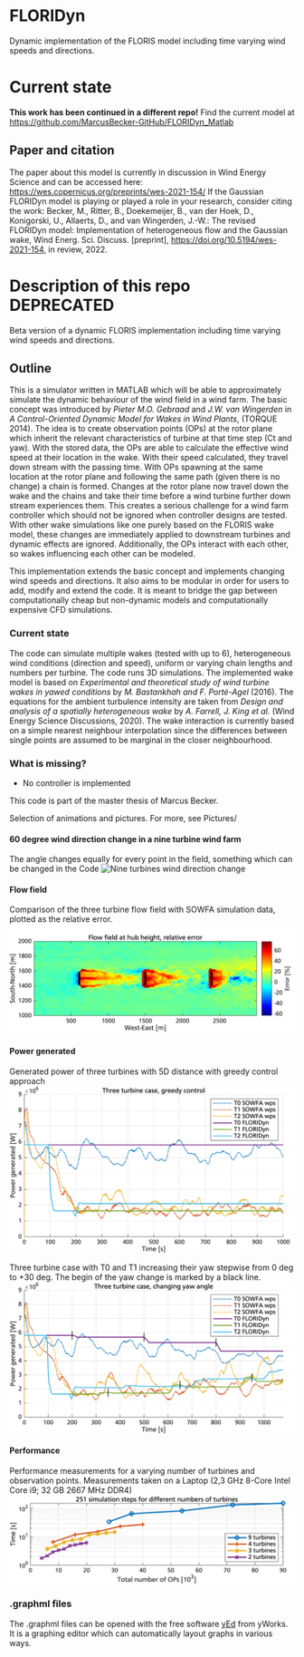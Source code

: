 # FLORIDyn
Dynamic implementation of the FLORIS model including time varying wind speeds and directions.

# Current state
**This work has been continued in a different repo!**
Find the current model at https://github.com/MarcusBecker-GitHub/FLORIDyn_Matlab

## Paper and citation
The paper about this model is currently in discussion in Wind Energy Science and can be accessed here: https://wes.copernicus.org/preprints/wes-2021-154/
If the Gaussian FLORIDyn model is playing or played a role in your research, consider citing the work:
Becker, M., Ritter, B., Doekemeijer, B., van der Hoek, D., Konigorski, U., Allaerts, D., and van Wingerden, J.-W.: The revised FLORIDyn model: Implementation of heterogeneous flow and the Gaussian wake, Wind Energ. Sci. Discuss. [preprint], https://doi.org/10.5194/wes-2021-154, in review, 2022.


# Description of this repo DEPRECATED
Beta version of a dynamic FLORIS implementation including time varying wind speeds and directions.

## Outline
This is a simulator written in MATLAB which will be able to approximately simulate the dynamic behaviour of the wind field in a wind farm. The basic concept was introduced by *Pieter M.O. Gebraad* and *J.W. van Wingerden* in *A Control-Oriented Dynamic Model for Wakes in Wind Plants*, (TORQUE 2014).
The idea is to create observation points (OPs) at the rotor plane which inherit the relevant characteristics of turbine at that time step (Ct and yaw). With the stored data, the OPs are able to calculate the effective wind speed at their location in the wake. With their speed calculated, they travel down stream with the passing time. With OPs spawning at the same location at the rotor plane and following the same path (given there is no change) a chain is formed. Changes at the rotor plane now travel down the wake and the chains and take their time before a wind turbine further down stream experiences them. This creates a serious challenge for a wind farm controller which should not be ignored when controller designs are tested. With other wake simulations like one purely based on the FLORIS wake model, these changes are immediately applied to downstream turbines and dynamic effects are ignored. 
Additionally, the OPs interact with each other, so wakes influencing each other can be modeled.

This implementation extends the basic concept and implements changing wind speeds and directions. It also aims to be modular in order for users to add, modify and extend the code. It is meant to bridge the gap between computationally cheap but non-dynamic models and computationally expensive CFD simulations.

### Current state
The code can simulate multiple wakes (tested with up to 6), heterogeneous wind conditions (direction and speed), uniform or varying chain lengths and numbers per turbine. The code runs 3D simulations. The implemented wake model is based on *Experimental and theoretical study of wind turbine wakes in yawed conditions* by *M. Bastankhah and F. Porté-Agel* (2016). The equations for the ambient turbulence intensity are taken from *Design and analysis of a spatially heterogeneous wake* by *A. Farrell, J. King et al.* (Wind Energy Science Discussions, 2020). The wake interaction is currently based on a simple nearest neighbour interpolation since the differences between single points are assumed to be marginal in the closer neighbourhood. 

### What is missing?
* No controller is implemented

This code is part of the master thesis of Marcus Becker.

Selection of animations and pictures. For more, see Pictures/
#### 60 degree wind direction change in a nine turbine wind farm
The angle changes equally for every point in the field, something which can be changed in the Code
![Nine turbines wind direction change](https://github.com/JuliusAurelius/FLORIDyn/blob/master/Pictures/Animations/9T.gif)

#### Flow field
Comparison of the three turbine flow field with SOWFA simulation data, plotted as the relative error.
![2 Turbine flow field](https://github.com/JuliusAurelius/FLORIDyn/blob/master/Pictures/FlowField/ThreeT_00_FlowField_Horizontal_RelError_newI.png)

#### Power generated
Generated power of three turbines with 5D distance with greedy control approach
![Generated power of three consecutive turbines](https://github.com/JuliusAurelius/FLORIDyn/blob/master/Pictures/GeneratedPower/3T_00_greedy.png)

Three turbine case with T0 and T1 increasing their yaw stepwise from 0 deg to +30 deg. The begin of the yaw change is marked by a black line.
![Three turbine positive yaw change](https://github.com/JuliusAurelius/FLORIDyn/blob/master/Pictures/GeneratedPower/3T_changingPosYaw.png)

#### Performance
Performance measurements for a varying number of turbines and observation points.
Measurements taken on a Laptop (2,3 GHz 8-Core Intel Core i9; 32 GB 2667 MHz DDR4)
![Performance](https://github.com/JuliusAurelius/FLORIDyn/blob/master/Pictures/Performance/Performance_totalNumOP_log.png)

### .graphml files
The .graphml files can be opened with the free software [yEd](https://www.yworks.com/products/yed#yed-support-resources) from yWorks. It is a graphing editor which can automatically layout graphs in various ways.
